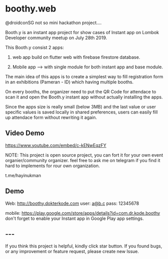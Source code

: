 # boothy.web

@droidconSG not so mini hackathon project....

Booth.y is an instant app project for show cases of Instant app on Lombok Developer community meetup on July 28th 2019. 

This Booth.y consist 2 apps:

1. web app build on flutter web with firebase firestore database.

2. Mobile app --> with single module for both instant app and base module.

The main idea of this apps is to create a simplest way to fill registration form in an exhibitions (Pameran - ID) which having multiple booths.

On every booths, the organizer need to put the QR Code for attendace to scan it and open the Booth.y instant app without actually installing the apps.

Since the apps size is really small (below 3MB) and the last value or user specific values is saved locally in shared preferences, users can easily fill up attendace form without rewriting it again.

## Video Demo

https://www.youtube.com/embed/c-kENwEqzFY


NOTE: This project is open source project, you can fort it for your own event organier/community organizer.
feel free to ask me on telegram if you find it hard to implements for rour own organization. 

t.me/hayinukman


## Demo 

Web: http://boothy.dokterkode.com
user: a@b.c
pass: 12345678

mobile: https://play.google.com/store/apps/details?id=com.dr.kode.boothy
don't forget to enable your Instant app in Google Play app settings.

## ---

If you think this project is helpful, kindly click star button.
If you found bugs, or any improvement or feature request, please create new Issue.
